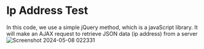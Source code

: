 # Ip Address Test
In this code, we use a simple jQuery method, which is a javaScript library. It will make an AJAX request to retrieve JSON data (ip address) from a server
![Screenshot 2024-05-08 022331](https://github.com/Rezamns/Ip-address-test-with-javascript/assets/57560653/0279391d-407c-44f3-b12b-863b8fda8233)
